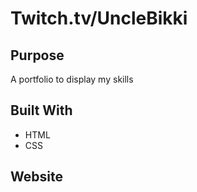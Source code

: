 # Twitch.tv/UncleBikki

## Purpose
A portfolio to display my skills

## Built With 
* HTML
* CSS

## Website
